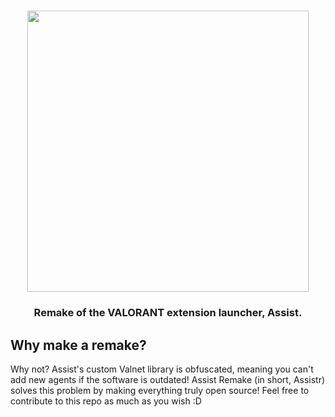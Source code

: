 <h1 align="center">
  <img src="https://github.com/user-attachments/assets/65ee1519-b368-4149-9319-5f8b4847c3ed" width='450'>
  <br>
</h1>
<h3 align="center">Remake of the VALORANT extension launcher, Assist.</h3>

## Why make a remake?
Why not? Assist's custom Valnet library is obfuscated, meaning you can't add new agents if the software is outdated!
Assist Remake (in short, Assistr) solves this problem by making everything truly open source! Feel free to contribute to this repo as much as you wish :D
